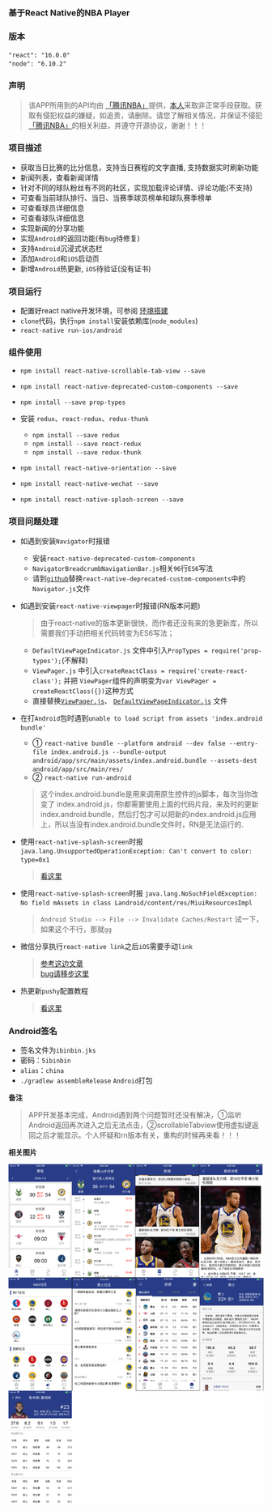 ### 基于React Native的NBA Player

### 版本
`"react": "16.0.0"`  
`"node": "6.10.2"`

### 声明
> 该APP所用到的API均由 [「腾讯NBA」](http://sports.qq.com/nba/)提供，[本人](https://github.com/5ibinbin)采取非正常手段获取。获取有侵犯权益的嫌疑，如追责，请删除。请您了解相关情况，并保证不侵犯[「腾讯NBA」](http://sports.qq.com/nba/)的相关利益，并遵守开源协议，谢谢！！！

### 项目描述

- 获取当日比赛的比分信息，支持当日赛程的文字直播, 支持数据实时刷新功能
- 新闻列表，查看新闻详情
- 针对不同的球队粉丝有不同的社区，实现加载评论详情、评论功能(不支持)
- 可查看当前球队排行、当日、当赛季球员榜单和球队赛季榜单
- 可查看球员详细信息
- 可查看球队详细信息
- 实现新闻的分享功能
- 实现`Android`的返回功能(有`bug`待修复)
- 支持`Android`沉浸式状态栏
- 添加`Android`和`iOS`启动页
- 新增`Android`热更新, `iOS`待验证(没有证书)

### 项目运行

- 配置好react native开发环境，可参阅 [环境搭建](http://reactnative.cn/docs/0.51/getting-started.html)
- `clone`代码，执行`npm install`安装依赖库(`node_modules`)
- `react-native run-ios/android`

### 组件使用
- `npm install react-native-scrollable-tab-view --save`
- `npm install react-native-deprecated-custom-components --save`
- `npm install --save prop-types`
- 安装 `redux`、`react-redux`、`redux-thunk  `
	- `npm install --save redux`
	- `npm install --save react-redux`
	- `npm install --save redux-thunk`
		
- `npm install react-native-orientation --save`
- `npm install react-native-wechat --save`
- `npm install react-native-splash-screen --save`

### 项目问题处理
- 如遇到安装`Navigator`时报错
	- 安装`react-native-deprecated-custom-components`
	- `NavigatorBreadcrumbNavigationBar.js`相关`96`行`ES6`写法
	- 请到[`github`](https://github.com/facebookarchive/react-native-custom-components/blob/master/src/Navigator.js)替换`react-native-deprecated-custom-components`中的`Navigator.js`文件
-  如遇到安装`react-native-viewpager`时报错(RN版本问题)
	
	> 由于react-native的版本更新很快，而作者还没有来的急更新库，所以需要我们手动把相关代码转变为ES6写法；
	- `DefaultViewPageIndicator.js` 文件中引入`PropTypes = require('prop-types');`(不解释)
	- `ViewPager.js` 中引入`createReactClass = require('create-react-class');` 并把 `ViewPager`组件的声明变为`var ViewPager = createReactClass({})`这种方式
	- 直接替换[`ViewPager.js`](https://github.com/5ibinbin/react-native-nba/blob/master/output/ViewPager.js)、 [`DefaultViewPageIndicator.js`](https://github.com/5ibinbin/react-native-nba/blob/master/output/DefaultViewPageIndicator.js) 文件
- 在打`Android`包时遇到`unable to load script from assets 'index.android bundle'`
	- ① `react-native bundle --platform android --dev false --entry-file index.android.js --bundle-output android/app/src/main/assets/index.android.bundle --assets-dest android/app/src/main/res/`
	- ② `react-native run-android`

	> 这个index.android.bundle是用来调用原生控件的js脚本，每次当你改变了 index.android.js，你都需要使用上面的代码片段，来及时的更新index.android.bundle，然后打包才可以把新的index.android.js应用上，所以当没有index.android.bundle文件时，RN是无法运行的.
- 使用`react-native-splash-screen`时报`java.lang.UnsupportedOperationException: Can't convert to color: type=0x1`
	> [看这里](https://github.com/crazycodeboy/react-native-splash-screen/issues/123)
- 使用`react-native-splash-screen`时报 `java.lang.NoSuchFieldException: No field mAssets in class Landroid/content/res/MiuiResourcesImpl`
	> `Android Studio --> File --> Invalidate Caches/Restart` 试一下，如果这个不行，那就`gg`

- 微信分享执行`react-native link`之后`iOS`需要手动`link`
	> [参考这边文章](https://www.jianshu.com/p/3f424cccb888)  
	[bug请移步这里](https://github.com/yorkie/react-native-wechat)
- 热更新`pushy`配置教程
	> [看这里](https://github.com/reactnativecn/react-native-pushy/blob/master/docs/guide.md)

### Android签名

- 签名文件为`ibinbin.jks`
- 密码：`5ibinbin`
- `alias`：`china`
- `./gradlew assembleRelease` `Android`打包

**备注**
> APP开发基本完成，Android遇到两个问题暂时还没有解决，①监听Android返回再次进入之后无法点击，②scrollableTabview使用虚拟键返回之后才能显示。个人怀疑和rn版本有关，重构的时候再来看！！！

**相关图片**

![NBAPlayer](/screenshot/NBAPlayer.png)